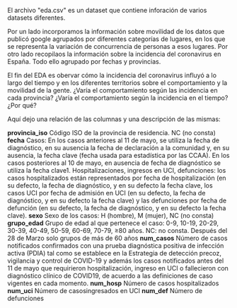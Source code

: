 El archivo "eda.csv" es un dataset que contiene inforación de varios datasets diferentes. 

Por un lado incorporamos la información sobre movilidad de los datos que publicó google agrupados por diferentes categorías de lugares, 
en los que se representa la variación de concurrencia de personas a esos lugares. Por otro lado recopilaos la información sobre la incidencia del coronavirus en España.
Todo ello agrupado por fechas y provincias. 

El fin del EDA es obervar cómo la incidencia del coronavirus influyó a lo largo del tiempo y en los diferentes territorios sobre el comportamiento y la movilidad de la gente.
¿Varía el comportamiento según las incidencia en cada provincia?
¿Varía el comportamiento según la incidencia en el tiempo?
¿Por qué?

Aquí dejo una relación de las columnas y una descripción de las mismas:

**provincia_iso** 
Código ISO de la provincia de residencia. NC (no consta)
**fecha**
Casos: En los casos anteriores al 11 de mayo, se utiliza la fecha de diagnóstico, en su
ausencia la fecha de declaración a la comunidad y, en su ausencia, la fecha clave (fecha
usada para estadística por las CCAA). En los casos posteriores al 10 de mayo, en ausencia
de fecha de diagnóstico se utiliza la fecha clave1.
Hospitalizaciones, ingresos en UCI, defunciones: los casos hospitalizados están
representados por fecha de hospitalización (en su defecto, la fecha de diagnóstico, y en
su defecto la fecha clave, los casos UCI por fecha de admisión en UCI (en su defecto, la
fecha de diagnóstico, y en su defecto la fecha clave) y las defunciones por fecha de
defunción (en su defecto, la fecha de diagnóstico, y en su defecto la fecha clave).
**sexo** Sexo de los casos: H (hombre), M (mujer), NC (no consta)
**grupo_edad** 
Grupo de edad al que pertenece el caso: 0-9, 10-19, 20-29, 30-39, 40-49, 50-59, 60-69,
70-79, ≥80 años. NC: no consta. Después del 28 de Marzo solo grupos de más de 60 años
**num_casos**
Número de casos notificados confirmados con una prueba diagnóstica positiva de
infección activa (PDIA) tal como se establece en la Estrategia de detección precoz,
vigilancia y control de COVID-19 y además los casos notificados antes del 11 de mayo que
requirieron hospitalización, ingreso en UCI o fallecieron con diagnóstico clínico de COVID19, de acuerdo a las definiciones de caso vigentes en cada momento.
**num_hosp** 
Número de casos hospitalizados
**num_uci**
Número de casosingresados en UCI
**num_def** 
Número de defunciones
